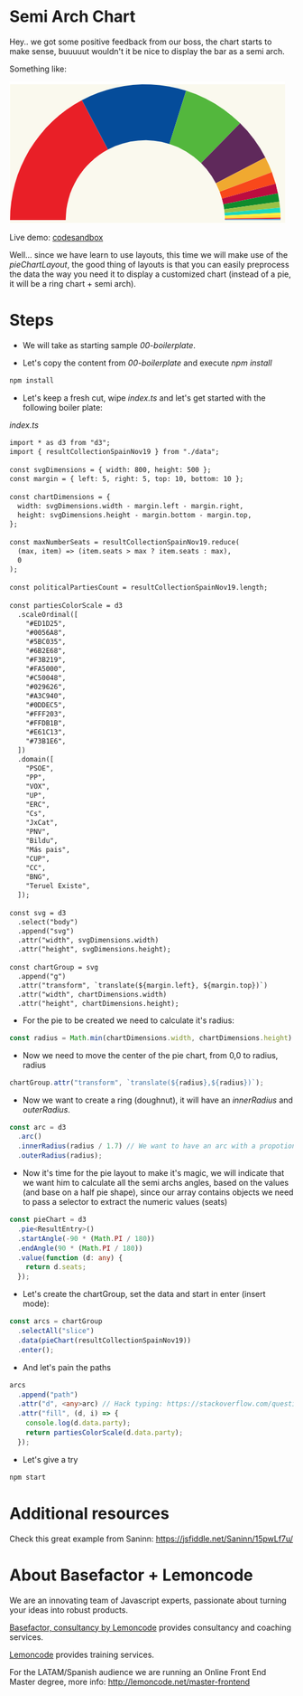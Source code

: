 # Semi Arch Chart

Hey.. we got some positive feedback from our boss, the chart starts to make sense, buuuuut wouldn't it be nice
to display the bar as a semi arch.

Something like:

![semi arc chart](./content/chart.png "semi arc chart")

Live demo: [codesandbox](https://codesandbox.io/s/snowy-firefly-nd71d)

Well... since we have learn to use layouts, this time we will make use of the _pieChartLayout_, the good thing
of layouts is that you can easily preprocess the data the way you need it to display a customized chart
(instead of a pie, it will be a ring chart + semi arch).

# Steps

- We will take as starting sample _00-boilerplate_.

- Let's copy the content from _00-boilerplate_ and execute _npm install_

```bash
npm install
```

- Let's keep a fresh cut, wipe _index.ts_ and let's get started with
  the following boiler plate:

_index.ts_

```tsx
import * as d3 from "d3";
import { resultCollectionSpainNov19 } from "./data";

const svgDimensions = { width: 800, height: 500 };
const margin = { left: 5, right: 5, top: 10, bottom: 10 };

const chartDimensions = {
  width: svgDimensions.width - margin.left - margin.right,
  height: svgDimensions.height - margin.bottom - margin.top,
};

const maxNumberSeats = resultCollectionSpainNov19.reduce(
  (max, item) => (item.seats > max ? item.seats : max),
  0
);

const politicalPartiesCount = resultCollectionSpainNov19.length;

const partiesColorScale = d3
  .scaleOrdinal([
    "#ED1D25",
    "#0056A8",
    "#5BC035",
    "#6B2E68",
    "#F3B219",
    "#FA5000",
    "#C50048",
    "#029626",
    "#A3C940",
    "#0DDEC5",
    "#FFF203",
    "#FFDB1B",
    "#E61C13",
    "#73B1E6",
  ])
  .domain([
    "PSOE",
    "PP",
    "VOX",
    "UP",
    "ERC",
    "Cs",
    "JxCat",
    "PNV",
    "Bildu",
    "Más pais",
    "CUP",
    "CC",
    "BNG",
    "Teruel Existe",
  ]);

const svg = d3
  .select("body")
  .append("svg")
  .attr("width", svgDimensions.width)
  .attr("height", svgDimensions.height);

const chartGroup = svg
  .append("g")
  .attr("transform", `translate(${margin.left}, ${margin.top})`)
  .attr("width", chartDimensions.width)
  .attr("height", chartDimensions.height);
```

- For the pie to be created we need to calculate it's radius:

```typescript
const radius = Math.min(chartDimensions.width, chartDimensions.height) / 2;
```

- Now we need to move the center of the pie chart, from 0,0 to radius, radius

```typescript
chartGroup.attr("transform", `translate(${radius},${radius})`);
```

- Now we want to create a ring (doughnut), it will have an _innerRadius_ and _outerRadius_.

```typescript
const arc = d3
  .arc()
  .innerRadius(radius / 1.7) // We want to have an arc with a propotional width
  .outerRadius(radius);
```

- Now it's time for the pie layout to make it's magic, we will indicate that we want him to calculate all the semi archs angles, based on the values (and base on a half pie shape), since our array
  contains objects we need to pass a selector to extract the numeric values (seats)

```typescript
const pieChart = d3
  .pie<ResultEntry>()
  .startAngle(-90 * (Math.PI / 180))
  .endAngle(90 * (Math.PI / 180))
  .value(function (d: any) {
    return d.seats;
  });
```

- Let's create the chartGroup, set the data and start in enter (insert mode):

```typescript
const arcs = chartGroup
  .selectAll("slice")
  .data(pieChart(resultCollectionSpainNov19))
  .enter();
```

- And let's pain the paths

```typescript
arcs
  .append("path")
  .attr("d", <any>arc) // Hack typing: https://stackoverflow.com/questions/35413072/compilation-errors-when-drawing-a-piechart-using-d3-js-typescript-and-angular/38021825
  .attr("fill", (d, i) => {
    console.log(d.data.party);
    return partiesColorScale(d.data.party);
  });
```

- Let's give a try

```bash
npm start
```

# Additional resources

Check this great example from Saninn: https://jsfiddle.net/Saninn/15pwLf7u/

# About Basefactor + Lemoncode

We are an innovating team of Javascript experts, passionate about turning your ideas into robust products.

[Basefactor, consultancy by Lemoncode](http://www.basefactor.com) provides consultancy and coaching services.

[Lemoncode](http://lemoncode.net/services/en/#en-home) provides training services.

For the LATAM/Spanish audience we are running an Online Front End Master degree, more info: http://lemoncode.net/master-frontend
